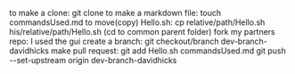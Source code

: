 to make a clone: git clone <link>
to make a markdown file: touch commandsUsed.md 
to move(copy) Hello.sh: cp relative/path/Hello.sh his/relative/path/Hello.sh (cd to common parent folder)
fork my partners repo: I used the gui
create a branch: git checkout/branch dev-branch-davidhicks
make pull request:  git add Hello.sh commandsUsed.md
                    git push --set-upstream origin dev-branch-davidhicks
